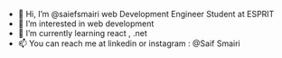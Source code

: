 - 👋 Hi, I’m @saiefsmairi web Development Engineer Student at ESPRIT
- 👀 I’m interested in web development
- 🌱 I’m currently learning react , .net
- 📫 You can reach me at linkedin or instagram : @Saif Smairi

<!---
saiefsmairi/saiefsmairi is a ✨ special ✨ repository because its `README.md` (this file) appears on your GitHub profile.
You can click the Preview link to take a look at your changes.
--->
